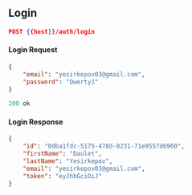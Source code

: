 ## Login

```json
POST {{host}}/auth/login
```

#### Login Request

```json
{
    "email": "yesirkepov03@gmail.com",
    "password": "Qwerty1"
}
```

```js
200 ok
```

#### Login Response

```json
{
    "id": "0dba1fdc-5175-478d-8231-71e9557d6960",
    "firstName": "Daulet",
    "lastName": "Yesirkepov",
    "email": "yesirkepov03@gmail.com",
    "token": "eyJhbGciOiJ"
}
```